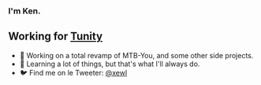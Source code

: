 ### I'm Ken.
## Working for [Tunity](https://github.com/tunity-nv)

- 🔭 Working on a total revamp of MTB-You, and some other side projects.
- 🌱 Learning a lot of things, but that's what I'll always do.
- 🐦 Find me on le Tweeter: [@xewl](https://twitter.com/xewl)
